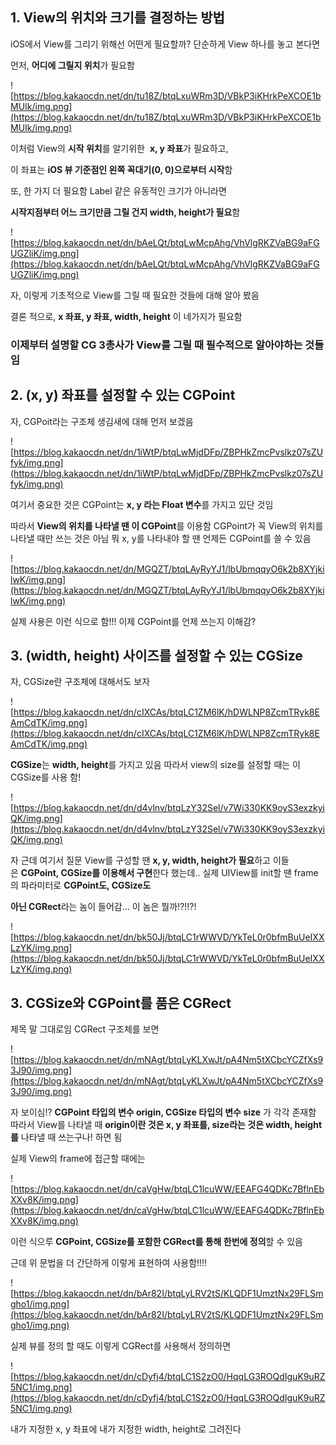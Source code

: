 ## **1. View의 위치와 크기를 결정하는 방법**

iOS에서 View를 그리기 위해선 어떤게 필요할까? 단순하게 View 하나를 놓고 본다면

먼저, **어디에 그릴지 위치**가 필요함

![https://blog.kakaocdn.net/dn/tu18Z/btqLxuWRm3D/VBkP3iKHrkPeXCOE1bMUIk/img.png](https://blog.kakaocdn.net/dn/tu18Z/btqLxuWRm3D/VBkP3iKHrkPeXCOE1bMUIk/img.png)

이처럼 View의 **시작 위치**를 알기위한  **x, y 좌표**가 필요하고,

이 좌표는 **iOS 뷰 기준점인 왼쪽 꼭대기(0, 0)으로부터 시작**함

또, 한 가지 더 필요함 Label 같은 유동적인 크기가 아니라면

**시작지점부터 어느 크기만큼 그릴 건지 width, height가 필요**함

![https://blog.kakaocdn.net/dn/bAeLQt/btqLwMcpAhg/VhVlgRKZVaBG9aFGUGZliK/img.png](https://blog.kakaocdn.net/dn/bAeLQt/btqLwMcpAhg/VhVlgRKZVaBG9aFGUGZliK/img.png)

자, 이렇게 기초적으로 View를 그릴 때 필요한 것들에 대해 알아 봤음

결론 적으로, **x 좌표, y 좌표, width, height** 이 네가지가 필요함

### 이제부터 설명할 CG 3총사가 **View를 그릴 때 필수**적으로 알아야하는 것들임

## **2. (x, y) 좌표를 설정할 수 있는 CGPoint**

자, CGPoit라는 구조체 생김새에 대해 먼저 보겠음

![https://blog.kakaocdn.net/dn/1iWtP/btqLwMjdDFp/ZBPHkZmcPvslkz07sZUfyk/img.png](https://blog.kakaocdn.net/dn/1iWtP/btqLwMjdDFp/ZBPHkZmcPvslkz07sZUfyk/img.png)

여기서 중요한 것은 CGPoint는 **x, y 라는 Float 변수**를 가지고 있단 것임

따라서 **View의 위치를 나타낼 땐 이 CGPoint**를 이용함 CGPoint가 꼭 View의 위치를 나타낼 때만 쓰는 것은 아님 뭐 x, y를 나타내야 할 땐 언제든 CGPoint를 쓸 수 있음

![https://blog.kakaocdn.net/dn/MGQZT/btqLAyRyYJ1/lbUbmqqyO6k2b8XYjkilwK/img.png](https://blog.kakaocdn.net/dn/MGQZT/btqLAyRyYJ1/lbUbmqqyO6k2b8XYjkilwK/img.png)

실제 사용은 이런 식으로 함!!! 이제 CGPoint를 언제 쓰는지 이해감?

## **3. (width, height) 사이즈를 설정할 수 있는 CGSize**

자, CGSize란 구조체에 대해서도 보자

![https://blog.kakaocdn.net/dn/cIXCAs/btqLC1ZM6lK/hDWLNP8ZcmTRyk8EAmCdTK/img.png](https://blog.kakaocdn.net/dn/cIXCAs/btqLC1ZM6lK/hDWLNP8ZcmTRyk8EAmCdTK/img.png)

**CGSize**는 **width, height**를 가지고 있음 따라서 view의 size를 설정할 때는 이 CGSize를 사용 함!

![https://blog.kakaocdn.net/dn/d4vlnv/btqLzY32Sel/v7Wi330KK9oyS3exzkyiQK/img.png](https://blog.kakaocdn.net/dn/d4vlnv/btqLzY32Sel/v7Wi330KK9oyS3exzkyiQK/img.png)

자 근데 여기서 질문 View를 구성할 땐 **x, y, width, height가 필요**하고 이들은 **CGPoint, CGSize를 이용해서 구현**한다 했는데.. 실제 UIView를 init할 땐 frame의 파라미터로 **CGPoint도, CGSize도** 

**아닌 CGRect**라는 놈이 들어감... 이 놈은 뭘까!?!!?!

![https://blog.kakaocdn.net/dn/bk50Jj/btqLC1rWWVD/YkTeL0r0bfmBuUeIXXLzYK/img.png](https://blog.kakaocdn.net/dn/bk50Jj/btqLC1rWWVD/YkTeL0r0bfmBuUeIXXLzYK/img.png)

## **3. CGSize와 CGPoint를 품은 CGRect**

제목 말 그대로임 CGRect 구조체를 보면

![https://blog.kakaocdn.net/dn/mNAgt/btqLyKLXwJt/pA4Nm5tXCbcYCZfXs93J90/img.png](https://blog.kakaocdn.net/dn/mNAgt/btqLyKLXwJt/pA4Nm5tXCbcYCZfXs93J90/img.png)

자 보이심!? **CGPoint 타입의 변수 origin, CGSize 타입의 변수 size** 가 각각 존재함 따라서 View를 나타낼 때 **origin이란 것은 x, y 좌표를, size라는 것은 width, height를** 나타낼 때 쓰는구나! 하면 됨

실제 View의 frame에 접근할 때에는 

![https://blog.kakaocdn.net/dn/caVgHw/btqLC1lcuWW/EEAFG4QDKc7BflnEbXXv8K/img.png](https://blog.kakaocdn.net/dn/caVgHw/btqLC1lcuWW/EEAFG4QDKc7BflnEbXXv8K/img.png)

이런 식으루 **CGPoint, CGSize를 포함한 CGRect를 통해 한번에 정의**할 수 있음

근데 위 문법을 더 간단하게 이렇게 표현하여 사용함!!!!

![https://blog.kakaocdn.net/dn/bAr82I/btqLyLRV2tS/KLQDF1UmztNx29FLSmgho1/img.png](https://blog.kakaocdn.net/dn/bAr82I/btqLyLRV2tS/KLQDF1UmztNx29FLSmgho1/img.png)

실제 뷰를 정의 할 때도 이렇게 CGRect를 사용해서 정의하면

![https://blog.kakaocdn.net/dn/cDyfj4/btqLC1S2zO0/HqqLG3ROQdIguK9uRZ5NC1/img.png](https://blog.kakaocdn.net/dn/cDyfj4/btqLC1S2zO0/HqqLG3ROQdIguK9uRZ5NC1/img.png)

내가 지정한 x, y 좌표에 내가 지정한 width, height로 그려진다
